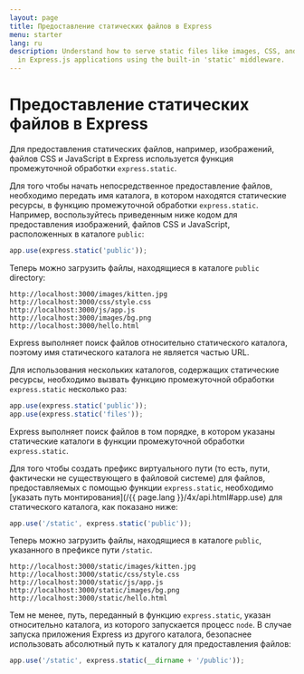 ```yaml
---
layout: page
title: Предоставление статических файлов в Express
menu: starter
lang: ru
description: Understand how to serve static files like images, CSS, and JavaScript
  in Express.js applications using the built-in 'static' middleware.
---
```


# Предоставление статических файлов в Express

Для предоставления статических файлов, например, изображений, файлов CSS и JavaScript в Express используется функция промежуточной обработки `express.static`.

Для того чтобы начать непосредственное предоставление файлов, необходимо передать имя каталога, в котором находятся статические ресурсы, в функцию промежуточной обработки `express.static`. Например, воспользуйтесь приведенным ниже кодом для предоставления изображений, файлов CSS и JavaScript, расположенных в каталоге `public`:

```js
app.use(express.static('public'));
```

Теперь можно загрузить файлы, находящиеся в каталоге `public` directory:

```text
http://localhost:3000/images/kitten.jpg
http://localhost:3000/css/style.css
http://localhost:3000/js/app.js
http://localhost:3000/images/bg.png
http://localhost:3000/hello.html
```

<div class="doc-box doc-info">
Express выполняет поиск файлов относительно статического каталога, поэтому имя статического каталога не является частью URL.
</div>

Для использования нескольких каталогов, содержащих статические ресурсы, необходимо вызвать функцию промежуточной обработки `express.static` несколько раз:

```js
app.use(express.static('public'));
app.use(express.static('files'));
```

Express выполняет поиск файлов в том порядке, в котором указаны статические каталоги в функции промежуточной обработки `express.static`.

Для того чтобы создать префикс виртуального пути (то есть, пути, фактически не существующего в файловой системе) для файлов, предоставляемых с помощью функции `express.static`, необходимо [указать путь монтирования](/{{ page.lang }}/4x/api.html#app.use) для статического каталога, как показано ниже:

```js
app.use('/static', express.static('public'));
```

Теперь можно загрузить файлы, находящиеся в каталоге `public`, указанного в префиксе пути `/static`.

```text
http://localhost:3000/static/images/kitten.jpg
http://localhost:3000/static/css/style.css
http://localhost:3000/static/js/app.js
http://localhost:3000/static/images/bg.png
http://localhost:3000/static/hello.html
```

Тем не менее, путь, переданный в функцию `express.static`, указан относительно каталога, из которого запускается процесс `node`. В случае запуска приложения Express из другого каталога, безопаснее использовать абсолютный путь к каталогу для предоставления файлов:

```js
app.use('/static', express.static(__dirname + '/public'));
```
